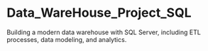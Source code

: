 # Data_WareHouse_Project_SQL
Building a modern data warehouse with SQL Server, including ETL processes, data modeling, and analytics.
